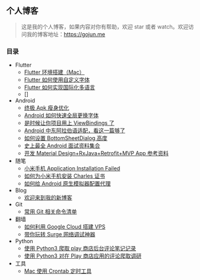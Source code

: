 ## 个人博客

> 这是我的个人博客，如果内容对你有帮助，欢迎 star 或者 watch。欢迎访问我的博客地址：https://gojun.me

### 目录

* Flutter
  * [Flutter 环境搭建（Mac）](https://gojun.me/2020/01/20/flutter-build/)
  * [Flutter 如何使用自定义字体](https://gojun.me/2020/02/01/flutter-font/)
  * [Flutter 如何实现国际化多语言](https://gojun.me/2020/02/18/flutter-font/)
  * []
* Android
  * [终极 Apk 瘦身优化](https://gojun.me/2019/09/10/android-reduce-apk-size/)
  * [Android 如何快速全局更换字体](https://gojun.me/2019/07/06/android-change-font/)
  * [是时候让你项目用上 ViewBindings 了](https://gojun.me/2019/06/13/android-viewbindings/)
  * [Android 中东阿拉伯语适配，看这一篇够了](https://gojun.me/2017/06/06/android-rtl/)
  * [如何设置 BottomSheetDialog 高度](https://gojun.me/2017/02/18/bottom-sheet-dialog-height/)
  * [史上最全 Android 面试资料集合](https://gojun.me/2016/12/12/android-resume/)
  * [开发 Material Design+RxJava+Retrofit+MVP App 参考资料 ](https://gojun.me/2016/06/06/android-elephant/)
* 随笔
  * [小米手机 Application Installation Failed](https://gojun.me/2018/01/13/xiaomi-install-failed/)
  * [如何为小米手机安装 Charles 证书](https://gojun.me/2017/03/25/xiaomi-charles-crt/)
  * [如何给 Android 原生模拟器配置代理](https://gojun.me/2017/03/02/android-setting-proxy/)
* Blog
  * [欢迎来到我的新博客](https://gojun.me/2019/06/12/hello-blog/)
* Git
  * [常用 Git 相关命令清单](https://gojun.me/2017/01/01/git-command/)	
* 翻墙
  * [如何利用 Google Cloud 搭建 VPS](https://gojun.me/2018/06/06/google-clound/)
  * [带你玩转 Surge 网络调试神器](https://gojun.me/2017/12/12/surge/)
* Python
  * [使用 Python3 爬取 play 商店后台评论笔记记录](https://gojun.me/2018/03/13/python-learn/)
  * [使用 Python3 对在 Play 商店应用的评论爬取调研](https://gojun.me/2018/03/02/play-reviews-research/)
* 工具
  * [Mac 使用 Crontab 定时工具](https://gojun.me/2018/03/24/mac-crontab/)